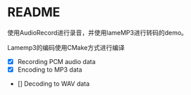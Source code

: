 # README

使用AudioRecord进行录音，并使用lameMP3进行转码的demo。

Lamemp3的编码使用CMake方式进行编译


- [x] Recording PCM audio data
- [x] Encoding to MP3 data
- []  Decoding to WAV data
